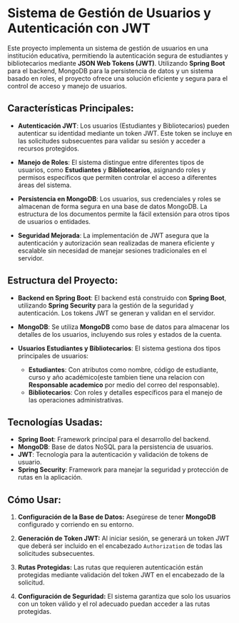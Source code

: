 # Sistema de Gestión de Usuarios y Autenticación con JWT

Este proyecto implementa un sistema de gestión de usuarios en una institución educativa, permitiendo la autenticación segura de estudiantes y bibliotecarios mediante **JSON Web Tokens (JWT)**. Utilizando **Spring Boot** para el backend, MongoDB para la persistencia de datos y un sistema basado en roles, el proyecto ofrece una solución eficiente y segura para el control de acceso y manejo de usuarios.

## Características Principales:

- **Autenticación JWT**: Los usuarios (Estudiantes y Bibliotecarios) pueden autenticar su identidad mediante un token JWT. Este token se incluye en las solicitudes subsecuentes para validar su sesión y acceder a recursos protegidos.
  
- **Manejo de Roles**: El sistema distingue entre diferentes tipos de usuarios, como **Estudiantes** y **Bibliotecarios**, asignando roles y permisos específicos que permiten controlar el acceso a diferentes áreas del sistema.

- **Persistencia en MongoDB**: Los usuarios, sus credenciales y roles se almacenan de forma segura en una base de datos MongoDB. La estructura de los documentos permite la fácil extensión para otros tipos de usuarios o entidades.

- **Seguridad Mejorada**: La implementación de JWT asegura que la autenticación y autorización sean realizadas de manera eficiente y escalable sin necesidad de manejar sesiones tradicionales en el servidor.

## Estructura del Proyecto:

- **Backend en Spring Boot**: El backend está construido con **Spring Boot**, utilizando **Spring Security** para la gestión de la seguridad y autenticación. Los tokens JWT se generan y validan en el servidor.

- **MongoDB**: Se utiliza **MongoDB** como base de datos para almacenar los detalles de los usuarios, incluyendo sus roles y estados de la cuenta.

- **Usuarios Estudiantes y Bibliotecarios**: El sistema gestiona dos tipos principales de usuarios:
  - **Estudiantes**: Con atributos como nombre, código de estudiante, curso y año académico(este tambien tiene una relacion con **Responsable academico** por medio del correo del responsable).
  - **Bibliotecarios**: Con roles y detalles específicos para el manejo de las operaciones administrativas.

## Tecnologías Usadas:

- **Spring Boot**: Framework principal para el desarrollo del backend.
- **MongoDB**: Base de datos NoSQL para la persistencia de usuarios.
- **JWT**: Tecnología para la autenticación y validación de tokens de usuario.
- **Spring Security**: Framework para manejar la seguridad y protección de rutas en la aplicación.

## Cómo Usar:

1. **Configuración de la Base de Datos:**
   Asegúrese de tener **MongoDB** configurado y corriendo en su entorno.
   
2. **Generación de Token JWT:**
   Al iniciar sesión, se generará un token JWT que deberá ser incluido en el encabezado `Authorization` de todas las solicitudes subsecuentes.

3. **Rutas Protegidas:**
   Las rutas que requieren autenticación están protegidas mediante validación del token JWT en el encabezado de la solicitud.

4. **Configuración de Seguridad:**
   El sistema garantiza que solo los usuarios con un token válido y el rol adecuado puedan acceder a las rutas protegidas.
